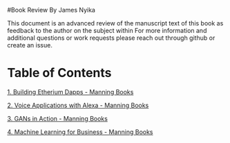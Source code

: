 #Book Review By James Nyika


This document is an advanced review of the manuscript text of this book as feedback to the author on the subject within
For more information and additional questions or work requests please reach out through github or create an issue.

# Table of Contents

[1. Building Etherium Dapps - Manning Books](./ethereumdapps/README.md)

[2. Voice Applications with Alexa - Manning Books](./voiceapplications/README.md)

[3. GANs in Action - Manning Books](./GANs/README.md)

[4. Machine Learning for Business - Manning Books](./MachineLearningForBusiness/README.md)
